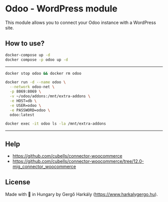 # Odoo - WordPress module

This module allows you to connect your Odoo instance with a WordPress site.

## How to use?

```bash
docker-compose up -d
docker compose -p odoo up -d
```

---

```bash
docker stop odoo && docker rm odoo

docker run -d --name odoo \
  --network odoo-net \
  -p 8069:8069 \
  -v ~/odoo/addons:/mnt/extra-addons \
  -e HOST=db \
  -e USER=odoo \
  -e PASSWORD=odoo \
  odoo:latest

docker exec -it odoo ls -la /mnt/extra-addons
```

---

## Help

- https://github.com/cubells/connector-woocommerce
- https://github.com/cubells/connector-woocommerce/tree/12.0-mig_connector_woocommerce

## License

Made with 💚 in Hungary by Gergő Harkály (https://www.harkalygergo.hu).

